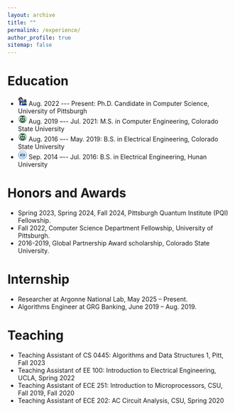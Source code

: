```yaml
---
layout: archive
title: ""
permalink: /experience/
author_profile: true
sitemap: false
---
```






Education
===
* <img src="../files/icon/pitt.svg" alt="Pitt Icon" width="20" height="20"> Aug.  2022 --- Present: Ph.D. Candidate in Computer Science, University of Pittsburgh
* <img src="../files/icon/CSU.png" alt="SYSU Icon" width="20" height="20"> Aug. 2019 –-- Jul. 2021: M.S. in Computer Engineering, Colorado State University
* <img src="../files/icon/CSU.png" alt="SYSU Icon" width="20" height="20"> Aug. 2016 –-- May. 2019: B.S. in Electrical Engineering, Colorado State University
* <img src="../files/icon/Hunan.png" alt="SYSU Icon" width="20" height="20"> Sep. 2014 –-- Jul. 2016: B.S. in Electrical Engineering, Hunan University 




Honors and Awards
===

* Spring 2023, Spring 2024, Fall 2024, Pittsburgh Quantum Institute (PQI) Fellowship. 
* Fall 2022, Computer Science Department Fellowship, University of Pittsburgh. 
* 2016-2019, Global Partnership Award scholarship, Colorado State University.


Internship
===
* Researcher at Argonne National Lab, May 2025 – Present.
* Algorithms Engineer at GRG Banking, June 2019 – Aug. 2019.


Teaching
===

* Teaching Assistant of CS 0445: Algorithms and Data Structures 1, Pitt, Fall 2023 
* Teaching Assistant of EE 100: Introduction to Electrical Engineering, UCLA, Spring 2022 
* Teaching Assistant of ECE 251: Introduction to Microprocessors, CSU, Fall 2019, Fall 2020
* Teaching Assistant of ECE 202: AC Circuit Analysis, CSU, Spring 2020 
